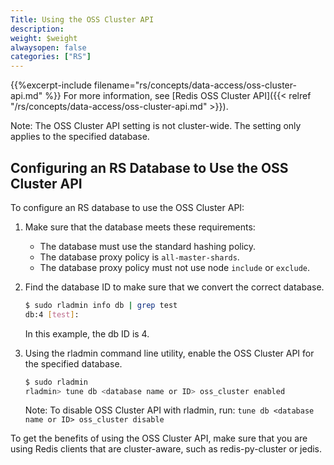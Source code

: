 ```yaml
---
Title: Using the OSS Cluster API
description: 
weight: $weight
alwaysopen: false
categories: ["RS"]
---
```

{{%excerpt-include filename="rs/concepts/data-access/oss-cluster-api.md" %}} 
For more information, see [Redis OSS Cluster API]({{< relref "/rs/concepts/data-access/oss-cluster-api.md" >}}).

Note: The OSS Cluster API setting is not cluster-wide. 
The setting only applies to the specified database.

## Configuring an RS Database to Use the OSS Cluster API

To configure an RS database to use the OSS Cluster API:

1. Make sure that the database meets these requirements:
    * The database must use the standard hashing policy.
    * The database proxy policy is `all-master-shards`.
    * The database proxy policy must not use node `include` or `exclude`.
1. Find the database ID to make sure that we convert the correct database.

    ```sh
    $ sudo rladmin info db | grep test
    db:4 [test]:
    ```

    In this example, the db ID is 4.

1. Using the rladmin command line utility, enable the OSS Cluster API 
for the specified database.

    ```sh
    $ sudo rladmin
    rladmin> tune db <database name or ID> oss_cluster enabled
    ```

    Note: To disable OSS Cluster API with rladmin, run: `tune db <database name or ID> oss_cluster disable`

To get the benefits of using the OSS Cluster API, make sure that you are using 
Redis clients that are cluster-aware, such as redis-py-cluster or jedis.
